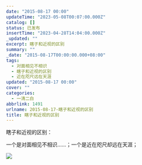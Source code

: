 ```yaml
---
date: "2015-08-17 00:00"
updateTime: "2023-05-08T00:07:00.000Z"
catalog: []
status: 已发布
insertTime: "2023-04-28T14:04:00.000Z"
_updated: ""
excerpt: 瞎子和近视的区别
summary: ""
_date: "2015-08-17T00:00:00.000+08:00"
tags:
  - 对面相见不相识
  - 瞎子和近视的区别
  - 近在咫尺远在天涯
updated: "2015-08-17 00:00"
cover: ""
categories:
  - 一清二白
abbrlink: 1491
urlname: 2015-08-17-瞎子和近视的区别
title: 瞎子和近视的区别
---
```


瞎子和近视的区别：

一个是对面相见不相识……；一个是近在咫尺却远在天涯；

![](https://image.bmqy.net/upload/Fto5o-5ea0sNMlW_75VgGJCv2AcJ.jpg)
